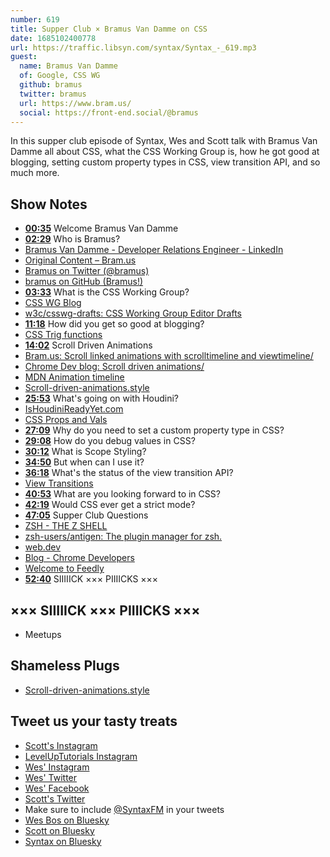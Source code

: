 ```yaml
---
number: 619
title: Supper Club × Bramus Van Damme on CSS
date: 1685102400778
url: https://traffic.libsyn.com/syntax/Syntax_-_619.mp3
guest:
  name: Bramus Van Damme
  of: Google, CSS WG
  github: bramus
  twitter: bramus
  url: https://www.bram.us/
  social: https://front-end.social/@bramus
---
```


In this supper club episode of Syntax, Wes and Scott talk with Bramus Van Damme all about CSS, what the CSS Working Group is, how he got good at blogging, setting custom property types in CSS, view transition API, and so much more.

## Show Notes

- **[00:35](#t=00:35)** Welcome Bramus Van Damme
- **[02:29](#t=02:29)** Who is Bramus?
- [Bramus Van Damme - Developer Relations Engineer - LinkedIn](https://www.linkedin.com/in/bramus/)
- [Original Content – Bram.us](https://www.bram.us/category/original-content/)
- [Bramus on Twitter (@bramus)](https://twitter.com/bramus)
- [bramus on GitHub (Bramus!)](https://github.com/bramus/)
- **[03:33](#t=03:33)** What is the CSS Working Group?
- [CSS WG Blog](https://www.w3.org/blog/CSS/)
- [w3c/csswg-drafts: CSS Working Group Editor Drafts](https://github.com/w3c/csswg-drafts)
- **[11:18](#t=11:18)** How did you get so good at blogging?
- [CSS Trig functions](https://web.dev/css-trig-functions/)
- **[14:02](#t=14:02)** Scroll Driven Animations
- [Bram.us: Scroll linked animations with scrolltimeline and viewtimeline/](https://www.bram.us/2022/10/27/scroll-linked-animations-with-scrolltimeline-and-viewtimeline/)
- [Chrome Dev blog: Scroll driven animations/](https://developer.chrome.com/articles/scroll-driven-animations/)
- [MDN Animation timeline](https://developer.mozilla.org/en-US/docs/Web/CSS/animation-timeline)
- [Scroll-driven-animations.style](https://scroll-driven-animations.style/)
- **[25:53](#t=25:53)** What's going on with Houdini?
- [IsHoudiniReadyYet.com](https://ishoudinireadyyet.com/)
- [CSS Props and Vals](https://web.dev/css-props-and-vals/)
- **[27:09](#t=27:09)** Why do you need to set a custom property type in CSS?
- **[29:08](#t=29:08)** How do you debug values in CSS?
- **[30:12](#t=30:12)** What is Scope Styling?
- **[34:50](#t=34:50)** But when can I use it?
- **[36:18](#t=36:18)** What's the status of the view transition API?
- [View Transitions](https://developer.chrome.com/docs/web-platform/view-transitions/)
- **[40:53](#t=40:53)** What are you looking forward to in CSS?
- **[42:19](#t=42:19)** Would CSS ever get a strict mode?
- **[47:05](#t=47:05)** Supper Club Questions
- [ZSH - THE Z SHELL](https://zsh.sourceforge.io/)
- [zsh-users/antigen: The plugin manager for zsh.](https://github.com/zsh-users/antigen)
- [web.dev](https://web.dev/)
- [Blog - Chrome Developers](https://developer.chrome.com/en/blog/)
- [Welcome to Feedly](https://feedly.com/)
- **[52:40](#t=52:40)** SIIIIICK ××× PIIIICKS ×××

## ××× SIIIIICK ××× PIIIICKS ×××

- Meetups

## Shameless Plugs

- [Scroll-driven-animations.style](https://scroll-driven-animations.style/)

## Tweet us your tasty treats

- [Scott's Instagram](https://www.instagram.com/stolinski/)
- [LevelUpTutorials Instagram](https://www.instagram.com/LevelUpTutorials/)
- [Wes' Instagram](https://www.instagram.com/wesbos/)
- [Wes' Twitter](https://twitter.com/wesbos)
- [Wes' Facebook](https://www.facebook.com/wesbos.developer)
- [Scott's Twitter](https://twitter.com/stolinski)
- Make sure to include [@SyntaxFM](https://twitter.com/SyntaxFM) in your tweets
- [Wes Bos on Bluesky](https://bsky.app/profile/syntax.fm/wesbos.com)
- [Scott on Bluesky](https://bsky.app/profile/tolin.ski)
- [Syntax on Bluesky](https://bsky.app/profile/syntax.fm)
